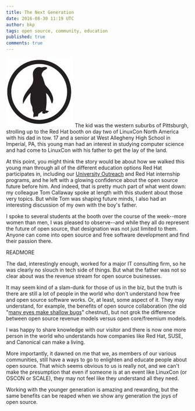 ```yaml
---
title: The Next Generation
date: 2016-08-30 11:19 UTC
author: bkp
tags: open source, community, education
published: true
comments: true
---
```

![LinuxCon Logo](/images/blog/LinuxCon.jpg) The kid was the western suburbs of Pittsburgh, strolling up to the Red Hat booth on day two of LinuxCon North America with his dad in tow. 17 and a senior at West Allegheny High School in Imperial, PA, this young man had an interest in studying computer science and had come to LinuxCon with his father to get the lay of the land.

At this point, you might think the story would be about how we walked this young man through all of the different education options Red Hat participates in, including our [University Outreach](https://www.redhat.com/en/about/open-source-education) and Red Hat internship programs, and he left with a glowing confidence about the open source future before him. And indeed, that is pretty much part of what went down: my colleague Tom Callaway spoke at length with this student about those very topics. But while Tom was shaping future minds, I also had an interesting discussion of my own with the boy's father.

I spoke to several students at the booth over the course of the week--more women than men, I was pleased to observe--and while they all do represent the future of open source, that designation was not just limited to them. Anyone can come into open source and free software development and find their passion there.

READMORE

The dad, interestingly enough, worked for a major IT consulting firm, so he was clearly no slouch in tech side of things. But what the father was not so clear about was the revenue stream for open source businesses.

It may seem kind of a slam-dunk for those of us in the biz, but the truth is there are still a lot of people in the world who don't understand how free and open source software works. Or, at least, some aspect of it. They may understand, for example, the benefits of open source collaboration (the old "[many eyes make shallow bugs](https://en.wikipedia.org/wiki/Linus%27s_Law)" chestnut), but not grok the difference between open source revenue models versus open core/freemium models.

I was happy to share knowledge with our visitor and there is now one more person in the world who understands how companies like Red Hat, SUSE, and Canonical can make a living.

More importantly, it dawned on me that we, as members of our various communities, still have a ways to go to enlighten and educate people about open source. That which seems obvious to us is really not, and we can't make the presumption that even if someone is at an event like LinuxCon (or OSCON or SCALE), they may not feel like they understand all they need.

Working with the younger generation is amazing and rewarding, but the same benefits can be reaped when we show any generation the joys of open source.
